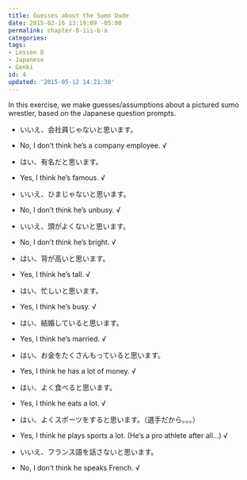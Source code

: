 ```yaml
---
title: Guesses about the Sumo Dude
date: 2015-02-16 13:19:09 -05:00
permalink: chapter-8-iii-b-a
categories:
tags:
- Lesson 8
- Japanese
- Genki
id: 4
updated: '2015-05-12 14:21:30'
---
```


In this exercise, we make guesses/assumptions about a pictured sumo wrestler, based on the Japanese question prompts.

- いいえ、会社員じゃないと思います。
 * No, I don’t think he’s a company employee. √
- はい、有名だと思います。
 * Yes, I think he’s famous. √
- いいえ、ひまじゃないと思います。
 * No, I don’t think he’s unbusy. √
- いいえ、頭がよくないと思います。
 * No, I don’t think he’s bright. √
- はい、背が高いと思います。
 * Yes, I think he’s tall. √
- はい、忙しいと思います。
 * Yes, I think he’s busy. √
- はい、結婚していると思います。
 * Yes, I think he’s married. √
- はい、お金をたくさんもっていると思います。
 * Yes, I think he has a lot of money. √
- はい、よく食べると思います。
 * Yes, I think he eats a lot. √
- はい、よくスポーツをすると思います。（選手だから。。。）
 * Yes, I think he plays sports a lot. (He’s a pro athlete after all…) √
- いいえ、フランス語を話さないと思います。
 * No, I don’t think he speaks French. √
